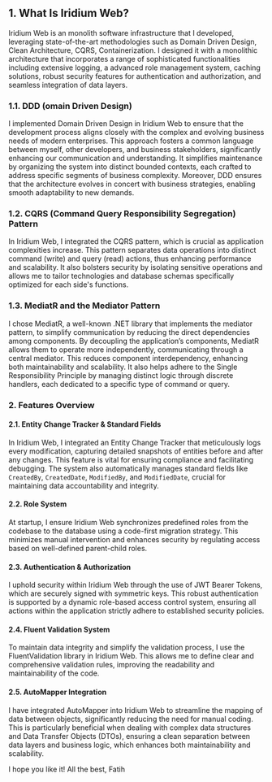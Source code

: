 ## 1. What Is Iridium Web?
Iridium Web is an monolith software infrastructure that I developed, leveraging state-of-the-art methodologies such as Domain Driven Design, Clean Architecture, CQRS, Containerization. I designed it with a monolithic architecture that incorporates a range of sophisticated functionalities including extensive logging, a advanced role management system, caching solutions, robust security features for authentication and authorization, and seamless integration of data layers.

### 1.1. DDD (omain Driven Design)
I implemented Domain Driven Design in Iridium Web to ensure that the development process aligns closely with the complex and evolving business needs of modern enterprises. This approach fosters a common language between myself, other developers, and business stakeholders, significantly enhancing our communication and understanding. It simplifies maintenance by organizing the system into distinct bounded contexts, each crafted to address specific segments of business complexity. Moreover, DDD ensures that the architecture evolves in concert with business strategies, enabling smooth adaptability to new demands.

### 1.2. CQRS (Command Query Responsibility Segregation) Pattern
In Iridium Web, I integrated the CQRS pattern, which is crucial as application complexities increase. This pattern separates data operations into distinct command (write) and query (read) actions, thus enhancing performance and scalability. It also bolsters security by isolating sensitive operations and allows me to tailor technologies and database schemas specifically optimized for each side's functions.

### 1.3. MediatR and the Mediator Pattern
I chose MediatR, a well-known .NET library that implements the mediator pattern, to simplify communication by reducing the direct dependencies among components. By decoupling the application’s components, MediatR allows them to operate more independently, communicating through a central mediator. This reduces component interdependency, enhancing both maintainability and scalability. It also helps adhere to the Single Responsibility Principle by managing distinct logic through discrete handlers, each dedicated to a specific type of command or query. 

### 2. Features Overview

#### 2.1. Entity Change Tracker & Standard Fields
In Iridium Web, I integrated an Entity Change Tracker that meticulously logs every modification, capturing detailed snapshots of entities before and after any changes. This feature is vital for ensuring compliance and facilitating debugging. The system also automatically manages standard fields like `CreatedBy`, `CreatedDate`, `ModifiedBy`, and `ModifiedDate`, crucial for maintaining data accountability and integrity.

#### 2.2. Role System
At startup, I ensure Iridium Web synchronizes predefined roles from the codebase to the database using a code-first migration strategy. This minimizes manual intervention and enhances security by regulating access based on well-defined parent-child roles. 

#### 2.3. Authentication & Authorization
I uphold security within Iridium Web through the use of JWT Bearer Tokens, which are securely signed with symmetric keys. This robust authentication is supported by a dynamic role-based access control system, ensuring all actions within the application strictly adhere to established security policies.

#### 2.4. Fluent Validation System
To maintain data integrity and simplify the validation process, I use the FluentValidation library in Iridium Web. This allows me to define clear and comprehensive validation rules, improving the readability and maintainability of the code.

#### 2.5. AutoMapper Integration
I have integrated AutoMapper into Iridium Web to streamline the mapping of data between objects, significantly reducing the need for manual coding. This is particularly beneficial when dealing with complex data structures and Data Transfer Objects (DTOs), ensuring a clean separation between data layers and business logic, which enhances both maintainability and scalability.

I hope you like it!
All the best,
Fatih
